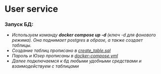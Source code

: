 # User service

### Запуск БД:

- _Используем команду **docker compose up -d** (ключ -d для фонового режима). Она поднимает postgres в 
образе, а также создает таблицы._
- _Создание таблиц прописано в [create_table.sql](docker/postgres/init/create_tables.sql)_
- _Пароль и Юзер прописаны в [docker-compose.yml](docker-compose.yml)_
- _Далее подключаемся к бд любыми удобными средствами и взаимодействуем с таблицами_

